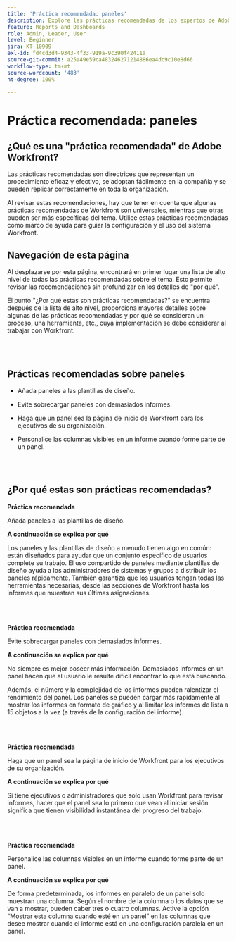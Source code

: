 ```yaml
---
title: 'Práctica recomendada: paneles'
description: Explore las prácticas recomendadas de los expertos de Adobe Workfront sobre la configuración, administración y uso de los paneles de Workfront.
feature: Reports and Dashboards
role: Admin, Leader, User
level: Beginner
jira: KT-10909
exl-id: fd4cd3d4-9343-4f33-919a-9c390f42411a
source-git-commit: a25a49e59ca483246271214886ea4dc9c10e8d66
workflow-type: tm+mt
source-wordcount: '483'
ht-degree: 100%

---
```


# Práctica recomendada: paneles

## ¿Qué es una &quot;práctica recomendada&quot; de Adobe Workfront?

Las prácticas recomendadas son directrices que representan un procedimiento eficaz y efectivo, se adoptan fácilmente en la compañía y se pueden replicar correctamente en toda la organización.

Al revisar estas recomendaciones, hay que tener en cuenta que algunas prácticas recomendadas de Workfront son universales, mientras que otras pueden ser más específicas del tema. Utilice estas prácticas recomendadas como marco de ayuda para guiar la configuración y el uso del sistema Workfront.

## Navegación de esta página

Al desplazarse por esta página, encontrará en primer lugar una lista de alto nivel de todas las prácticas recomendadas sobre el tema. Esto permite revisar las recomendaciones sin profundizar en los detalles de &quot;por qué&quot;.

El punto &quot;¿Por qué estas son prácticas recomendadas?&quot; se encuentra después de la lista de alto nivel, proporciona mayores detalles sobre algunas de las prácticas recomendadas y por qué se consideran un proceso, una herramienta, etc., cuya implementación se debe considerar al trabajar con Workfront.

</br>
</br>

## Prácticas recomendadas sobre paneles

* Añada paneles a las plantillas de diseño.

* Evite sobrecargar paneles con demasiados informes.

* Haga que un panel sea la página de inicio de Workfront para los ejecutivos de su organización.

* Personalice las columnas visibles en un informe cuando forme parte de un panel.


</br>
</br>


## ¿Por qué estas son prácticas recomendadas?

**Práctica recomendada**

Añada paneles a las plantillas de diseño.

**A continuación se explica por qué**

Los paneles y las plantillas de diseño a menudo tienen algo en común: están diseñados para ayudar que un conjunto específico de usuarios complete su trabajo. El uso compartido de paneles mediante plantillas de diseño ayuda a los administradores de sistemas y grupos a distribuir los paneles rápidamente. También garantiza que los usuarios tengan todas las herramientas necesarias, desde las secciones de Workfront hasta los informes que muestran sus últimas asignaciones.

</br>
</br>

**Práctica recomendada**

Evite sobrecargar paneles con demasiados informes.

**A continuación se explica por qué**

No siempre es mejor poseer más información. Demasiados informes en un panel hacen que al usuario le resulte difícil encontrar lo que está buscando.

Además, el número y la complejidad de los informes pueden ralentizar el rendimiento del panel. Los paneles se pueden cargar más rápidamente al mostrar los informes en formato de gráfico y al limitar los informes de lista a 15 objetos a la vez (a través de la configuración del informe).

</br>
</br>

**Práctica recomendada**

Haga que un panel sea la página de inicio de Workfront para los ejecutivos de su organización.

**A continuación se explica por qué**

Si tiene ejecutivos o administradores que solo usan Workfront para revisar informes, hacer que el panel sea lo primero que vean al iniciar sesión significa que tienen visibilidad instantánea del progreso del trabajo.

</br>
</br>

**Práctica recomendada**

Personalice las columnas visibles en un informe cuando forme parte de un panel.

**A continuación se explica por qué**

De forma predeterminada, los informes en paralelo de un panel solo muestran una columna. Según el nombre de la columna o los datos que se van a mostrar, pueden caber tres o cuatro columnas. Active la opción “Mostrar esta columna cuando esté en un panel” en las columnas que desee mostrar cuando el informe está en una configuración paralela en un panel.
